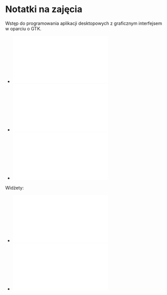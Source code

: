 # Notatki na zajęcia

Wstęp do programowania aplikacji desktopowych z graficznym interfejsem w oparciu o GTK.

* ![Wstęp](cpp_gtk_wstep.md)
* ![Obiektowość](cpp_gtk_obiektowosc.md)
* ![Hierarchia](cpp_gtk_hierarchia.md)  

Widżety:
* ![Label](cpp_gtk_label.md)
* ![ProgressBar](cpp_gtk_progressbar.md)
